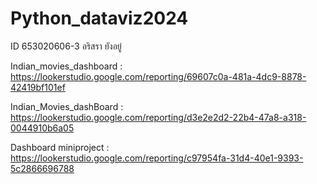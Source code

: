 # Python_dataviz2024
ID 653020606-3 อริสรา ยังอยู่


Indian_movies_dashboard : https://lookerstudio.google.com/reporting/69607c0a-481a-4dc9-8878-42419bf101ef

Indian_Movies_dashBoard : https://lookerstudio.google.com/reporting/d3e2e2d2-22b4-47a8-a318-0044910b6a05

Dashboard miniproject : https://lookerstudio.google.com/reporting/c97954fa-31d4-40e1-9393-5c2866696788



